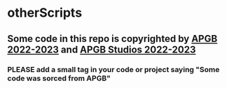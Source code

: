 # otherScripts

## Some code in this repo is copyrighted by [APGB 2022-2023](https://github.com/AirplanegoBrr) and [APGB Studios 2022-2023](https://www.roblox.com/groups/3941940/APGBs-Studios)

### PLEASE add a small tag in your code or project saying "Some code was sorced from APGB"
